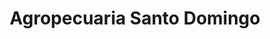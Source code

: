 ---
title: "Agropecuaria Santo Domingo"
url: /santo-domingo/agropecuaria-santo-domingo/
shop: Garten-Center
---